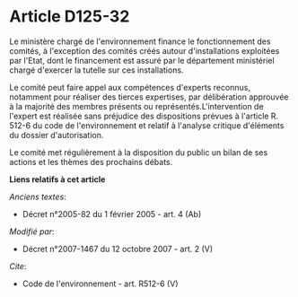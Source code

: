 # Article D125-32

Le ministère chargé de l'environnement finance le fonctionnement des comités, à l'exception des comités créés autour
d'installations exploitées par l'Etat, dont le financement est assuré par le département ministériel chargé d'exercer la
tutelle sur ces installations. 

Le comité peut faire appel aux compétences d'experts reconnus, notamment pour réaliser des tierces expertises, par
délibération approuvée à la majorité des membres présents ou représentés.L'intervention de l'expert est réalisée sans
préjudice des dispositions prévues à l'article R. 512-6 du code de l'environnement et relatif à l'analyse critique d'éléments
du dossier d'autorisation. 

Le comité met régulièrement à la disposition du public un bilan de ses actions et les thèmes des prochains débats.

**Liens relatifs à cet article**

_Anciens textes_:

  - Décret n°2005-82 du 1 février 2005 - art. 4 (Ab)

_Modifié par_:

  - Décret n°2007-1467 du 12 octobre 2007 - art. 2 (V)

_Cite_:

  - Code de l'environnement - art. R512-6 (V)
